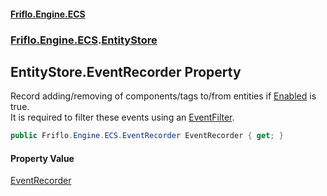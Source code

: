 #### [Friflo.Engine.ECS](index.md#'index')
### [Friflo.Engine.ECS](Friflo.Engine.ECS.md#'Friflo.Engine.ECS').[EntityStore](EntityStore.md#'Friflo.Engine.ECS.EntityStore')

## EntityStore.EventRecorder Property

Record adding/removing of components/tags to/from entities if [Enabled](EventRecorder.Enabled.md#'Friflo.Engine.ECS.EventRecorder.Enabled') is true.<br/>
It is required to filter these events using an [EventFilter](EventFilter.md#'Friflo.Engine.ECS.EventFilter').

```csharp
public Friflo.Engine.ECS.EventRecorder EventRecorder { get; }
```

#### Property Value
[EventRecorder](EventRecorder.md#'Friflo.Engine.ECS.EventRecorder')